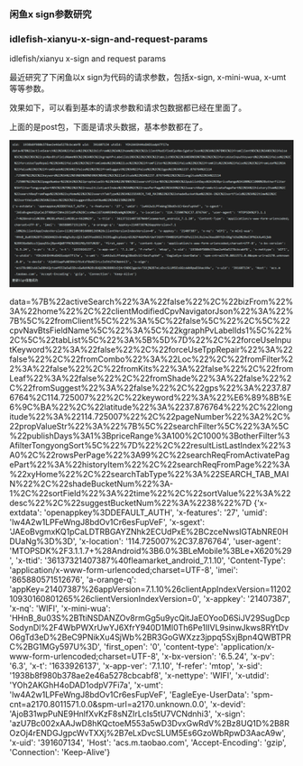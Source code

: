 ### 闲鱼x sign参数研究

### idlefish-xianyu-x-sign-and-request-params
idlefish/xianyu x-sign and request params

最近研究了下闲鱼以x sign为代码的请求参数，包括x-sign, x-mini-wua, x-umt等等参数。

效果如下，可以看到基本的请求参数和请求包数据都已经在里面了。

上面的是post包，下面是请求头数据，基本参数都在了。

![](QQ截图20211011123153.png)

  data=%7B%22activeSearch%22%3A%22false%22%2C%22bizFrom%22%3A%22home%22%2C%22clientModifiedCpvNavigatorJson%22%3A%22%7B%5C%22fromClient%5C%22%3A%5C%22false%5C%22%2C%5C%22cpvNavBtsFieldName%5C%22%3A%5C%22kgraphPvLabelIds1%5C%22%2C%5C%22tabList%5C%22%3A%5B%5D%7D%22%2C%22forceUseInputKeyword%22%3A%22false%22%2C%22forceUseTppRepair%22%3A%22false%22%2C%22fromCombo%22%3A%22Loc%22%2C%22fromFilter%22%3A%22false%22%2C%22fromKits%22%3A%22false%22%2C%22fromLeaf%22%3A%22false%22%2C%22fromShade%22%3A%22false%22%2C%22fromSuggest%22%3A%22false%22%2C%22gps%22%3A%2237.876764%2C114.725007%22%2C%22keyword%22%3A%22%E6%89%8B%E6%9C%BA%22%2C%22latitude%22%3A%2237.876764%22%2C%22longitude%22%3A%22114.725007%22%2C%22pageNumber%22%3A2%2C%22propValueStr%22%3A%22%7B%5C%22searchFilter%5C%22%3A%5C%22publishDays%3A1%3BpriceRange%3A100%2C1000%3BotherFilter%3AfilterTongyongSort%5C%22%7D%22%2C%22resultListLastIndex%22%3A0%2C%22rowsPerPage%22%3A99%2C%22searchReqFromActivatePagePart%22%3A%22historyItem%22%2C%22searchReqFromPage%22%3A%22xyHome%22%2C%22searchTabType%22%3A%22SEARCH_TAB_MAIN%22%2C%22shadeBucketNum%22%3A-1%2C%22sortField%22%3A%22time%22%2C%22sortValue%22%3A%22desc%22%2C%22suggestBucketNum%22%3A%2238%22%7D
{'x-extdata': 'openappkey%3DDEFAULT_AUTH', 'x-features': '27', 'umid': 'lw4A2w1LPFeWngJ8bdOv1Cr6esFupVeF', 'x-sgext': 'JAEoBvgmxKQ1pCaLDTRBGAYZNhk2ECUdPxE%2BCzceNwslGTAbNRE0HDUaNg%3D%3D', 'x-location': '114.725007%2C37.876764', 'user-agent': 'MTOPSDK%2F3.1.1.7+%28Android%3B6.0%3BLeMobile%3BLe+X620%29', 'x-ttid': '36137321407387%40fleamarket_android_7.1.10', 'Content-Type': 'application/x-www-form-urlencoded;charset=UTF-8', 'imei': '865880571512676', 'a-orange-q': 'appKey=21407387%26appVersion=7.1.10%26clientAppIndexVersion=1120210930160801265%26clientVersionIndexVersion=0', 'x-appkey': '21407387', 'x-nq': 'WIFI', 'x-mini-wua': 'HHnB_8u03S%2BTtiNSDANZOv8rmGg5u9ycQitJaEOYooD6SiJV29SugDcpSodynDl%2F4WbPWXrUwYJ6XfrY940D1Ml0Th6Pe1IIVL9sinwJkws8RYtDvO6gTd3eD%2BeC9PNikXu4SjWb%2BR3GoGWXzz3jppq5SxjBpn4QWBTPRC%2BG1MGy597U%3D', 'first_open': '0', 'content-type': 'application/x-www-form-urlencoded;charset=UTF-8', 'x-bx-version': '6.5.24', 'x-pv': '6.3', 'x-t': '1633926137', 'x-app-ver': '7.1.10', 'f-refer': 'mtop', 'x-sid': '1938b8f980b378ae2e46a5278cbcabf8', 'x-nettype': 'WIFI', 'x-utdid': 'YOh2AKGhH4oDAD1odpV7Fi7a', 'x-umt': 'lw4A2w1LPFeWngJ8bdOv1Cr6esFupVeF', 'EagleEye-UserData': 'spm-cnt=a2170.8011571.0.0&spm-url=a2170.unknown.0.0', 'x-devid': 'AjoB31wpPuNE9HnlfXvKzF8sNZIrLcIs5tU7VCNdnhi3', 'x-sign': 'azU7Bc002xAAJwD8hKQctoeM553a5wD3DvxGwRdV%2Bz8UQ1D%2B8ROzOj4rENDGJgpcWvTXXj%2B7eLxDvcSLUM5Es6GzoWbRpwD3AacA9w', 'x-uid': '391607134', 'Host': 'acs.m.taobao.com', 'Accept-Encoding': 'gzip', 'Connection': 'Keep-Alive'}
